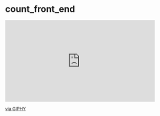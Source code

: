 # count_front_end

<iframe src="https://giphy.com/embed/ya8nIWz7chMiaubUF7" width="480" height="263" frameBorder="0" class="giphy-embed" allowFullScreen></iframe><p><a href="https://giphy.com/gifs/ya8nIWz7chMiaubUF7">via GIPHY</a></p>
